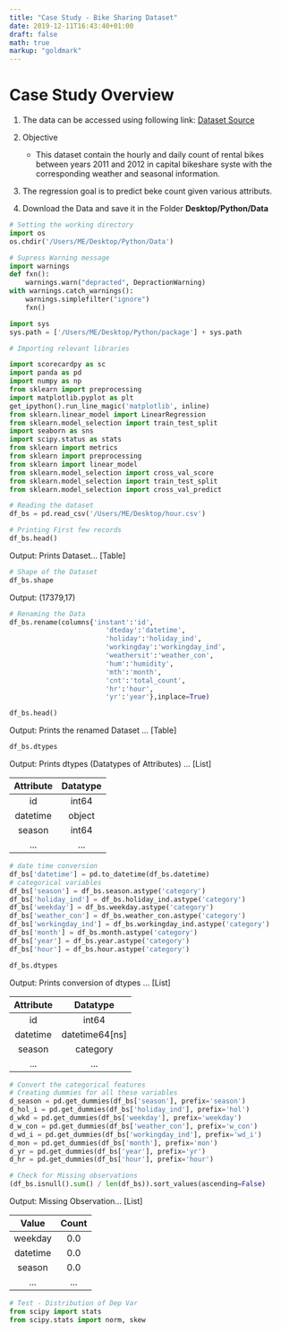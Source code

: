 ```yaml
---
title: "Case Study - Bike Sharing Dataset"
date: 2019-12-11T16:43:40+01:00
draft: false
math: true
markup: "goldmark"
---
```


# Case Study Overview

1. The data can be accessed using following link:
[Dataset Source](https://archive.Ics.Uci.Edu/ml/datasets/bike+sharing+dataset)

2. Objective
    - This dataset contain the hourly and daily count of rental bikes between years 2011 and 2012 in capital bikeshare syste with the corresponding weather and seasonal information.
3. The regression goal is to predict beke count given various attributs.
4. Download the Data and save it in the Folder **Desktop/Python/Data**

``` python
# Setting the working directory
import os
os.chdir('/Users/ME/Desktop/Python/Data')
```

``` python
# Supress Warning message
import warnings
def fxn():
    warnings.warn("depracted", DepractionWarning)
with warnings.catch_warnings():
    warnings.simplefilter("ignore")
    fxn()
```

``` python
import sys
sys.path = ['/Users/ME/Desktop/Python/package'] + sys.path
```

``` python
# Importing relevant libraries

import scorecardpy as sc
import panda as pd
import numpy as np
from sklearn import preprocessing
import matplotlib.pyplot as plt
get_ipython().run_line_magic('matplotlib', inline)
from sklearn.linear_model import LinearRegression
from sklearn.model_selection import train_test_split
import seaborn as sns
import scipy.status as stats
from sklearn import metrics
from sklearn import preprocessing
from sklearn import linear_model
from sklearn.model_selection import cross_val_score
from sklearn.model_selection import train_test_split
from sklearn.model_selection import cross_val_predict
```

``` python
# Reading the dataset
df_bs = pd.read_csv('/Users/ME/Desktop/hour.csv')
```

``` python
# Printing First few records
df_bs.head()
```

Output: Prints Dataset... [Table]

``` python
# Shape of the Dataset
df_bs.shape
```

Output: (17379,17)

``` python
# Renaming the Data
df_bs.rename(columns{'instant':'id',
                        'dteday':'datetime',
                        'holiday':'holiday_ind',
                        'workingday':'workingday_ind',
                        'weathersit':'weather_con',
                        'hum':'humidity',
                        'mth':'month',
                        'cnt':'total_count',
                        'hr':'hour',
                        'yr':'year'},inplace=True)
```

``` python
df_bs.head()
```

Output: Prints the renamed Dataset ... [Table]

``` python
df_bs.dtypes
```

Output: Prints dtypes (Datatypes of Attributes) ... [List]

| Attribute | Datatype        |
| :----:    | :-------------: |
|  id       |      int64      |
|  datetime |      object     |
|  season   |      int64      |
|  ...      |      ...        |

``` python
# date time conversion
df_bs['datetime'] = pd.to_datetime(df_bs.datetime)
# categorical variables
df_bs['season'] = df_bs.season.astype('category')
df_bs['holiday_ind'] = df_bs.holiday_ind.astype('category')
df_bs['weekday'] = df_bs.weekday.astype('category')
df_bs['weather_con'] = df_bs.weather_con.astype('category')
df_bs['workingday_ind'] = df_bs.workingday_ind.astype('category')
df_bs['month'] = df_bs.month.astype('category')
df_bs['year'] = df_bs.year.astype('category')
df_bs['hour'] = df_bs.hour.astype('category')
```

``` python
df_bs.dtypes
```

Output: Prints conversion of dtypes ... [List]

| Attribute | Datatype              |
| :----:    | :-------------:       |
|  id       |      int64            |
|  datetime |      datetime64[ns]   |
|  season   |      category         |
|  ...      |      ...              |
        
``` python
# Convert the categorical features
# Creating dummies for all these variables
d_season = pd.get_dummies(df_bs['season'], prefix='season')
d_hol_i = pd.get_dummies(df_bs['holiday_ind'], prefix='hol')
d_wkd = pd.get_dummies(df_bs['weekday'], prefix='weekday')
d_w_con = pd.get_dummies(df_bs['weather_con'], prefix='w_con')
d_wd_i = pd.get_dummies(df_bs['workingday_ind'], prefix='wd_i')
d_mon = pd.get_dummies(df_bs['month'], prefix='mon')
d_yr = pd.get_dummies(df_bs['year'], prefix='yr')
d_hr = pd.get_dummies(df_bs['hour'], prefix='hour')
```

``` python
# Check for Missing observations
(df_bs.isnull().sum() / len(df_bs)).sort_values(ascending=False)
```

Output: Missing Observation... [List]

| Value     | Count             |
| :----:    | :-------------:   |
|  weekday  |      0.0          |
|  datetime |      0.0          |
|  season   |      0.0          |
|  ...      |      ...          |

``` python
# Test - Distribution of Dep Var
from scipy import stats
from scipy.stats import norm, skew

```
